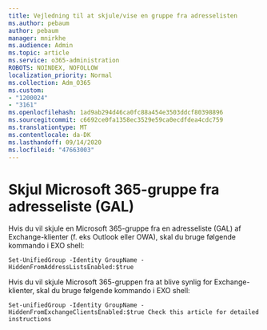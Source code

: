 ```yaml
---
title: Vejledning til at skjule/vise en gruppe fra adresselisten
ms.author: pebaum
author: pebaum
manager: mnirkhe
ms.audience: Admin
ms.topic: article
ms.service: o365-administration
ROBOTS: NOINDEX, NOFOLLOW
localization_priority: Normal
ms.collection: Adm_O365
ms.custom:
- "1200024"
- "3161"
ms.openlocfilehash: 1ad9ab294d46ca0fc88a454e3503ddcf80398896
ms.sourcegitcommit: c6692ce0fa1358ec3529e59ca0ecdfdea4cdc759
ms.translationtype: MT
ms.contentlocale: da-DK
ms.lasthandoff: 09/14/2020
ms.locfileid: "47663003"
---
```

# <a name="hide-microsoft-365-group-from-address-list-gal"></a>Skjul Microsoft 365-gruppe fra adresseliste (GAL)

Hvis du vil skjule en Microsoft 365-gruppe fra en adresseliste (GAL) af Exchange-klienter (f. eks Outlook eller OWA), skal du bruge følgende kommando i EXO shell:

`Set-UnifiedGroup -Identity GroupName -HiddenFromAddressListsEnabled:$true`

Hvis du vil skjule Microsoft 365-gruppen fra at blive synlig for Exchange-klienter, skal du bruge følgende kommando i EXO shell:

`Set-unifiedGroup -Identity GroupName -HiddenFromExchangeClientsEnabled:$true
Check this article for detailed instructions`

